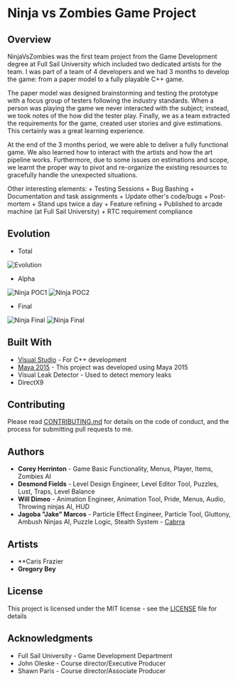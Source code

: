 Ninja vs Zombies Game Project
=============================

## Overview

NinjaVsZombies was the first team project from the Game Development degree at Full Sail University which included two dedicated artists for the team. I was part of a team of 4 developers and we had 3 months to develop the game: from a paper model to a fully playable C++ game.

The paper model was designed brainstorming and testing the prototype with a focus group of testers following the industry standards. When a person was playing the game we never interacted with the subject; instead, we took notes of the how did the tester play. Finally, we as a team extracted the requirements for the game, created user stories and give estimations. This certainly was a great learning experience.

At the end of the 3 months period, we were able to deliver a fully functional game. We also learned how to interact with the artists and how the art pipeline works. Furthermore, due to some issues on estimations and scope, we learnt the proper way to pivot and re-organize the existing resources to gracefully handle the unexpected situations.

Other interesting elements:
	+ Testing Sessions
	+ Bug Bashing
	+ Documentation and task assignments
	+ Update other's code/bugs
	+ Post-mortem 
	+ Stand ups twice a day
	+ Feature refining
	+ Published to arcade machine (at Full Sail University)
	+ RTC requirement compliance

## Evolution

+ Total

![Evolution](https://raw.githubusercontent.com/Cabrra/cabrra.github.io/master/Images/NinjaVsZombie/NinjaEvolution.png?token=AI_RbfQ_aP6DmNIO2-OHDKvCqOBDR9-kks5bok8mwA%3D%3D)

+ Alpha

![Ninja POC1](https://raw.githubusercontent.com/Cabrra/cabrra.github.io/master/Images/NinjaVsZombie/POC1.png?token=AI_RbW-nZPyoYp0i8IaQoKYLqSlbfadRks5bok8owA%3D%3D)
![Ninja POC2](https://raw.githubusercontent.com/Cabrra/cabrra.github.io/master/Images/NinjaVsZombie/POC2.png?token=AI_RbRWr6306l4SGDFqY9KGBsowTyxeiks5bok8pwA%3D%3D)

+ Final

![Ninja Final](https://raw.githubusercontent.com/Cabrra/cabrra.github.io/master/Images/NinjaVsZombie/NinjaMain.png?token=AI_RbdSHfwSHEqk2tdnvUE3yFUBuXBh8ks5bok8qwA%3D%3D)
![Ninja Final](https://raw.githubusercontent.com/Cabrra/cabrra.github.io/master/Images/NinjaVsZombie/NinjaMain2.png?token=AI_RbZwQkAaY-o-Yt_rrNB31TJjC-j2hks5bok8swA%3D%3D)

## Built With

* [Visual Studio](https://visualstudio.microsoft.com/) 					- For C++ development
* [Maya 2015](https://knowledge.autodesk.com/support/maya/downloads) 	- This project was developed using Maya 2015
* Visual Leak Detector 	- Used to detect memory leaks
* DirectX9  

## Contributing

Please read [CONTRIBUTING.md](https://github.com/Cabrra/Contributing-template/blob/master/Contributing-template.md) for details on the code of conduct, and the process for submitting pull requests to me.

## Authors

* **Corey Herrinton** - Game Basic Functionality, Menus, Player, Items, Zombies AI
* **Desmond Fields** - Level Design Engineer, Level Editor Tool, Puzzles, Lust, Traps, Level Balance
* **Will Dimeo** - Animation Engineer, Animation Tool, Pride, Menus, Audio, Throwing ninjas AI, HUD
* **Jagoba "Jake" Marcos** - Particle Effect Engineer, Particle Tool, Gluttony, Ambush Ninjas AI, Puzzle Logic, Stealth System - [Cabrra](https://github.com/Cabrra)

## Artists

* **Caris Frazier
* **Gregory Bey**

## License

This project is licensed under the MIT license - see the [LICENSE](LICENSE) file for details

## Acknowledgments

* Full Sail University - Game Development Department
* John Oleske - Course director/Executive Producer
* Shawn Paris - Course director/Associate Producer

